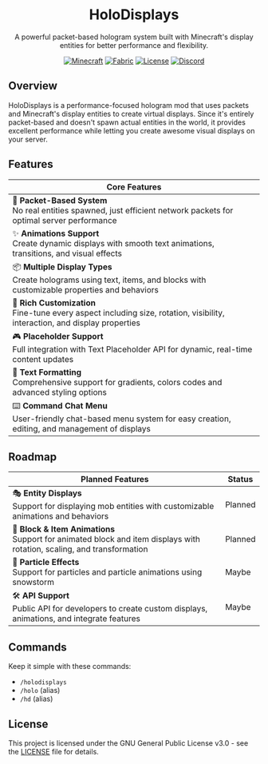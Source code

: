 <div align="center">

# HoloDisplays

A powerful packet-based hologram system built with Minecraft's display entities for better performance and flexibility.

[![Minecraft](https://img.shields.io/badge/Minecraft-1.20--1.21.3-green.svg)](https://minecraft.net)
[![Fabric](https://img.shields.io/badge/Mod%20Loader-Fabric-blue.svg)](https://fabricmc.net)
[![License](https://img.shields.io/badge/License-GPL%203.0-red.svg)](LICENSE)
[![Discord](https://img.shields.io/badge/Discord-Furq's%20Den-7289DA?logo=discord&logoColor=white)](https://discord.gg/XhZzmvzPDV)

</div>

## Overview

HoloDisplays is a performance-focused hologram mod that uses packets and Minecraft's display entities to create virtual displays. Since it's entirely packet-based and doesn't spawn actual entities in the world, it provides excellent performance while letting you create awesome visual displays on your server.

## Features

<div align="center">

| Core Features                                                                                                                 |
|-------------------------------------------------------------------------------------------------------------------------------|
| 🚀 **Packet-Based System**<br>No real entities spawned, just efficient network packets for optimal server performance         |
| ✨ **Animations Support**<br>Create dynamic displays with smooth text animations, transitions, and visual effects              |
| 📦 **Multiple Display Types**<br>Create holograms using text, items, and blocks with customizable properties and behaviors    |
| 🎨 **Rich Customization**<br>Fine-tune every aspect including size, rotation, visibility, interaction, and display properties |
| 🎮 **Placeholder Support**<br>Full integration with Text Placeholder API for dynamic, real-time content updates               |
| 🌈 **Text Formatting**<br>Comprehensive support for gradients, colors codes and advanced styling options                      |
| ⌨️ **Command Chat Menu**<br>User-friendly chat-based menu system for easy creation, editing, and management of displays       |

</div>

## Roadmap

<div align="center">

| Planned Features                                                                                                          | Status  |
|---------------------------------------------------------------------------------------------------------------------------|---------|
| 🎭 **Entity Displays**<br>Support for displaying mob entities with customizable animations and behaviors                  | Planned |
| 🔄 **Block & Item Animations**<br>Support for animated block and item displays with rotation, scaling, and transformation | Planned |
| 🎨 **Particle Effects**<br>Support for particles and particle animations using snowstorm                                  | Maybe   |
| 🛠️ **API Support**<br>Public API for developers to create custom displays, animations, and integrate features            | Maybe   |

</div>

## Commands

Keep it simple with these commands:
- `/holodisplays`
- `/holo` (alias)
- `/hd` (alias)

## License

This project is licensed under the GNU General Public License v3.0 - see the [LICENSE](LICENSE) file for details.